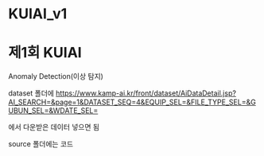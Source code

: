 # KUIAI_v1

# 제1회 KUIAI

Anomaly Detection(이상 탐지)


dataset 폴더에 https://www.kamp-ai.kr/front/dataset/AiDataDetail.jsp?AI_SEARCH=&page=1&DATASET_SEQ=4&EQUIP_SEL=&FILE_TYPE_SEL=&GUBUN_SEL=&WDATE_SEL=

에서 다운받은 데이터 넣으면 됨

source 폴더에는 코드
